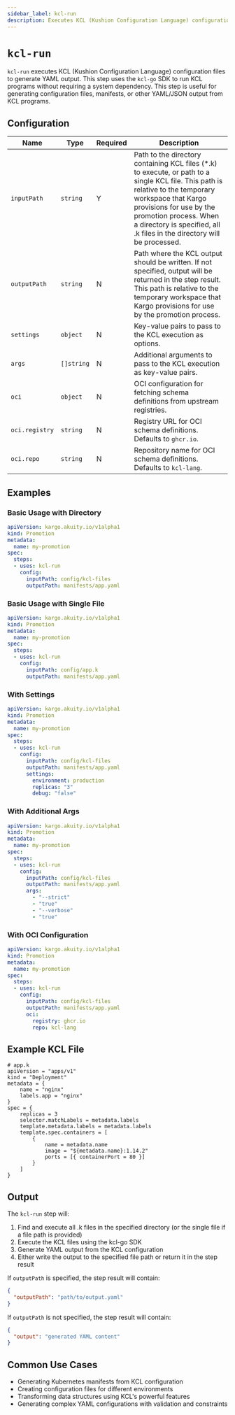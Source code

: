 ```yaml
---
sidebar_label: kcl-run
description: Executes KCL (Kushion Configuration Language) configuration files to generate YAML output.
---
```


# `kcl-run`

`kcl-run` executes KCL (Kushion Configuration Language) configuration files to
generate YAML output. This step uses the `kcl-go` SDK to run KCL programs
without requiring a system dependency. This step is useful for generating
configuration files, manifests, or other YAML/JSON output from KCL programs.

## Configuration

| Name | Type | Required | Description |
|------|------|----------|-------------|
| `inputPath` | `string` | Y | Path to the directory containing KCL files (*.k) to execute, or path to a single KCL file. This path is relative to the temporary workspace that Kargo provisions for use by the promotion process. When a directory is specified, all .k files in the directory will be processed. |
| `outputPath` | `string` | N | Path where the KCL output should be written. If not specified, output will be returned in the step result. This path is relative to the temporary workspace that Kargo provisions for use by the promotion process. |
| `settings` | `object` | N | Key-value pairs to pass to the KCL execution as options. |
| `args` | `[]string` | N | Additional arguments to pass to the KCL execution as key-value pairs. |
| `oci` | `object` | N | OCI configuration for fetching schema definitions from upstream registries. |
| `oci.registry` | `string` | N | Registry URL for OCI schema definitions. Defaults to `ghcr.io`. |
| `oci.repo` | `string` | N | Repository name for OCI schema definitions. Defaults to `kcl-lang`. |

## Examples

### Basic Usage with Directory

```yaml
apiVersion: kargo.akuity.io/v1alpha1
kind: Promotion
metadata:
  name: my-promotion
spec:
  steps:
  - uses: kcl-run
    config:
      inputPath: config/kcl-files
      outputPath: manifests/app.yaml
```

### Basic Usage with Single File

```yaml
apiVersion: kargo.akuity.io/v1alpha1
kind: Promotion
metadata:
  name: my-promotion
spec:
  steps:
  - uses: kcl-run
    config:
      inputPath: config/app.k
      outputPath: manifests/app.yaml
```

### With Settings

```yaml
apiVersion: kargo.akuity.io/v1alpha1
kind: Promotion
metadata:
  name: my-promotion
spec:
  steps:
  - uses: kcl-run
    config:
      inputPath: config/kcl-files
      outputPath: manifests/app.yaml
      settings:
        environment: production
        replicas: "3"
        debug: "false"
```

### With Additional Args

```yaml
apiVersion: kargo.akuity.io/v1alpha1
kind: Promotion
metadata:
  name: my-promotion
spec:
  steps:
  - uses: kcl-run
    config:
      inputPath: config/kcl-files
      outputPath: manifests/app.yaml
      args:
        - "--strict"
        - "true"
        - "--verbose"
        - "true"
```

### With OCI Configuration

```yaml
apiVersion: kargo.akuity.io/v1alpha1
kind: Promotion
metadata:
  name: my-promotion
spec:
  steps:
  - uses: kcl-run
    config:
      inputPath: config/kcl-files
      outputPath: manifests/app.yaml
      oci:
        registry: ghcr.io
        repo: kcl-lang
```

## Example KCL File

```kcl
# app.k
apiVersion = "apps/v1"
kind = "Deployment"
metadata = {
    name = "nginx"
    labels.app = "nginx"
}
spec = {
    replicas = 3
    selector.matchLabels = metadata.labels
    template.metadata.labels = metadata.labels
    template.spec.containers = [
        {
            name = metadata.name
            image = "${metadata.name}:1.14.2"
            ports = [{ containerPort = 80 }]
        }
    ]
}
```

## Output

The `kcl-run` step will:
1. Find and execute all .k files in the specified directory (or the single file if a file path is provided)
2. Execute the KCL files using the kcl-go SDK
3. Generate YAML output from the KCL configuration
4. Either write the output to the specified file path or return it in the step result

If `outputPath` is specified, the step result will contain:
```json
{
  "outputPath": "path/to/output.yaml"
}
```

If `outputPath` is not specified, the step result will contain:
```json
{
  "output": "generated YAML content"
}
```

## Common Use Cases

- Generating Kubernetes manifests from KCL configuration
- Creating configuration files for different environments
- Transforming data structures using KCL's powerful features
- Generating complex YAML configurations with validation and constraints
